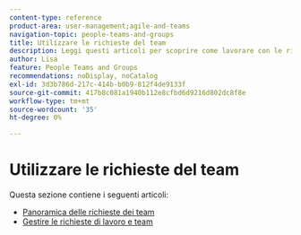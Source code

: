 ```yaml
---
content-type: reference
product-area: user-management;agile-and-teams
navigation-topic: people-teams-and-groups
title: Utilizzare le richieste del team
description: Leggi questi articoli per scoprire come lavorare con le richieste dei team in Workfront.
author: Lisa
feature: People Teams and Groups
recommendations: noDisplay, noCatalog
exl-id: 3d3b786d-217c-414b-b0b9-812f4de9133f
source-git-commit: 417b8c081a1940b112e8cfbd6d9216d802dc8f8e
workflow-type: tm+mt
source-wordcount: '35'
ht-degree: 0%

---
```


# Utilizzare le richieste del team

Questa sezione contiene i seguenti articoli:

* [Panoramica delle richieste dei team](../../people-teams-and-groups/work-with-team-requests/team-requests-overview.md)
* [Gestire le richieste di lavoro e team](../../people-teams-and-groups/work-with-team-requests/manage-work-and-team-requests.md)
